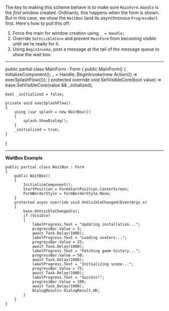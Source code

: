 The key to making this scheme behave is to make sure `MainForm.Handle` is the _first_ window created. Ordinarily, this happens when the form is shown. But in this case, we show the `WaitBox` (and its asynchronous `ProgressBar`) first. Here's how to pull this off:

1. Force the main for window creation using `_ = Handle;`
2. Override `SetVisibleCore` and prevent `MainForm` from becoming visible until we're ready for it.
3. Using `BeginInvoke`, post a message at the tail of the message queue to show the wait box.

___

public partial class MainForm : Form
{
    public MainForm()
    {
        InitializeComponent();
        _ = Handle;
        BeginInvoke(new Action(() => execSplashFlow()));
    }
    protected override void SetVisibleCore(bool value) =>
        base.SetVisibleCore(value && _initialized);

    bool _initialized = false;

    private void execSplashFlow()
    {
        using (var splash = new WaitBox())
        {
            splash.ShowDialog();
        }
        _initialized = true;
    }
}
___
**WaitBox Example**

```
public partial class WaitBox : Form
{
    public WaitBox()
    {
        InitializeComponent();
        StartPosition = FormStartPosition.CenterScreen;
        FormBorderStyle = FormBorderStyle.None;
    }
    protected async override void OnVisibleChanged(EventArgs e)
    {
        base.OnVisibleChanged(e);
        if (Visible)
        {
            labelProgress.Text = "Updating installation...";
            progressBar.Value = 5;
            await Task.Delay(1000);
            labelProgress.Text = "Loading avatars...";
            progressBar.Value = 25;
            await Task.Delay(1000);
            labelProgress.Text = "Fetching game history...";
            progressBar.Value = 50;
            await Task.Delay(1000);
            labelProgress.Text = "Initializing scene...";
            progressBar.Value = 75;
            await Task.Delay(1000);
            labelProgress.Text = "Success!";
            progressBar.Value = 100;
            await Task.Delay(1000);
            DialogResult= DialogResult.OK;
        }
    }
}
```